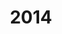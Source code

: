 ---
title: "2014"
collection: publications
permalink: /publication/2010-10-01-paper
excerpt: "<br/><img src='/images/2014-2.png' alt='www' width='250' height='150' style='float:left'>"
paperurl: 'https://link.springer.com/article/10.1007/s12206-014-0604-6'
citation: 'Weiming Wang, Xiuping Liu and Ligang Liu. (2014). &quot;Upright Orientation of 3D Shapes via Tensor Rank Minimization.&quot; <i>Journal of Mechanical Science and Technology (Proc. ACDDE)</i>. 2014, 28(7):2469-2477.'
---